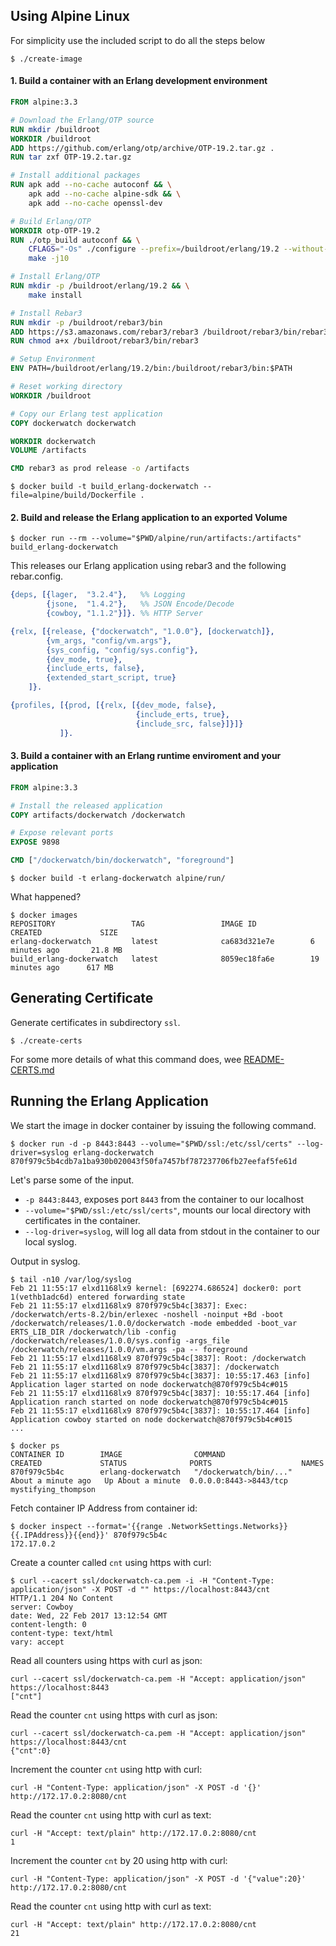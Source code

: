 ## Using Alpine Linux

For simplicity use the included script to do all the steps below

    $ ./create-image

#### 1. Build a container with an Erlang development environment

```Dockerfile
FROM alpine:3.3

# Download the Erlang/OTP source
RUN mkdir /buildroot
WORKDIR /buildroot
ADD https://github.com/erlang/otp/archive/OTP-19.2.tar.gz .
RUN tar zxf OTP-19.2.tar.gz

# Install additional packages
RUN apk add --no-cache autoconf && \
    apk add --no-cache alpine-sdk && \
    apk add --no-cache openssl-dev

# Build Erlang/OTP
WORKDIR otp-OTP-19.2
RUN ./otp_build autoconf && \
    CFLAGS="-Os" ./configure --prefix=/buildroot/erlang/19.2 --without-termcap --disable-hipe && \
    make -j10

# Install Erlang/OTP
RUN mkdir -p /buildroot/erlang/19.2 && \
    make install

# Install Rebar3
RUN mkdir -p /buildroot/rebar3/bin
ADD https://s3.amazonaws.com/rebar3/rebar3 /buildroot/rebar3/bin/rebar3
RUN chmod a+x /buildroot/rebar3/bin/rebar3

# Setup Environment
ENV PATH=/buildroot/erlang/19.2/bin:/buildroot/rebar3/bin:$PATH

# Reset working directory
WORKDIR /buildroot

# Copy our Erlang test application
COPY dockerwatch dockerwatch

WORKDIR dockerwatch
VOLUME /artifacts

CMD rebar3 as prod release -o /artifacts
```
    $ docker build -t build_erlang-dockerwatch --file=alpine/build/Dockerfile .

#### 2. Build and release the Erlang application to an exported Volume

    $ docker run --rm --volume="$PWD/alpine/run/artifacts:/artifacts" build_erlang-dockerwatch

This releases our Erlang application using rebar3 and the following rebar.config.

```erlang
{deps, [{lager,  "3.2.4"},   %% Logging
        {jsone,  "1.4.2"},   %% JSON Encode/Decode
        {cowboy, "1.1.2"}]}. %% HTTP Server

{relx, [{release, {"dockerwatch", "1.0.0"}, [dockerwatch]},
        {vm_args, "config/vm.args"},
        {sys_config, "config/sys.config"},
        {dev_mode, true},
        {include_erts, false},
        {extended_start_script, true}
    ]}.

{profiles, [{prod, [{relx, [{dev_mode, false},
                            {include_erts, true},
                            {include_src, false}]}]}
           ]}.
```

#### 3. Build a container with an Erlang runtime enviroment and your application

```Dockerfile
FROM alpine:3.3

# Install the released application
COPY artifacts/dockerwatch /dockerwatch

# Expose relevant ports
EXPOSE 9898

CMD ["/dockerwatch/bin/dockerwatch", "foreground"]
```

    $ docker build -t erlang-dockerwatch alpine/run/

What happened?

    $ docker images
    REPOSITORY                 TAG                 IMAGE ID            CREATED             SIZE
    erlang-dockerwatch         latest              ca683d321e7e        6 minutes ago       21.8 MB
    build_erlang-dockerwatch   latest              8059ec18fa6e        19 minutes ago      617 MB


## Generating Certificate

Generate certificates in subdirectory `ssl`.

    $ ./create-certs

For some more details of what this command does, wee [README-CERTS.md](README-CERTS.md)

## Running the Erlang Application

We start the image in docker container by issuing the following command.

    $ docker run -d -p 8443:8443 --volume="$PWD/ssl:/etc/ssl/certs" --log-driver=syslog erlang-dockerwatch
    870f979c5b4cdb7a1ba930b020043f50fa7457bf787237706fb27eefaf5fe61d

Let's parse some of the input.

 * `-p 8443:8443`, exposes port `8443` from the container to our localhost
 * `--volume="$PWD/ssl:/etc/ssl/certs"`, mounts our local directory with certificates in
   the container.
 * `--log-driver=syslog`, will log all data from stdout in the container to our local syslog.

Output in syslog.

    $ tail -n10 /var/log/syslog
    Feb 21 11:55:17 elxd1168lx9 kernel: [692274.686524] docker0: port 1(vethb1adc6d) entered forwarding state
    Feb 21 11:55:17 elxd1168lx9 870f979c5b4c[3837]: Exec: /dockerwatch/erts-8.2/bin/erlexec -noshell -noinput +Bd -boot /dockerwatch/releases/1.0.0/dockerwatch -mode embedded -boot_var ERTS_LIB_DIR /dockerwatch/lib -config /dockerwatch/releases/1.0.0/sys.config -args_file /dockerwatch/releases/1.0.0/vm.args -pa -- foreground
    Feb 21 11:55:17 elxd1168lx9 870f979c5b4c[3837]: Root: /dockerwatch
    Feb 21 11:55:17 elxd1168lx9 870f979c5b4c[3837]: /dockerwatch
    Feb 21 11:55:17 elxd1168lx9 870f979c5b4c[3837]: 10:55:17.463 [info] Application lager started on node dockerwatch@870f979c5b4c#015
    Feb 21 11:55:17 elxd1168lx9 870f979c5b4c[3837]: 10:55:17.464 [info] Application ranch started on node dockerwatch@870f979c5b4c#015
    Feb 21 11:55:17 elxd1168lx9 870f979c5b4c[3837]: 10:55:17.464 [info] Application cowboy started on node dockerwatch@870f979c5b4c#015
    ...

    $ docker ps
    CONTAINER ID        IMAGE                COMMAND                  CREATED             STATUS              PORTS                    NAMES
    870f979c5b4c        erlang-dockerwatch   "/dockerwatch/bin/..."   About a minute ago   Up About a minute  0.0.0.0:8443->8443/tcp   mystifying_thompson

Fetch container IP Address from container id:

    $ docker inspect --format='{{range .NetworkSettings.Networks}}{{.IPAddress}}{{end}}' 870f979c5b4c
    172.17.0.2

Create a counter called `cnt` using https with curl:

    $ curl --cacert ssl/dockerwatch-ca.pem -i -H "Content-Type: application/json" -X POST -d "" https://localhost:8443/cnt
    HTTP/1.1 204 No Content
    server: Cowboy
    date: Wed, 22 Feb 2017 13:12:54 GMT
    content-length: 0
    content-type: text/html
    vary: accept

Read all counters using https with curl as json:

    curl --cacert ssl/dockerwatch-ca.pem -H "Accept: application/json" https://localhost:8443
    ["cnt"]

Read the counter `cnt` using https with curl as json:

    curl --cacert ssl/dockerwatch-ca.pem -H "Accept: application/json" https://localhost:8443/cnt
    {"cnt":0}

Increment the counter `cnt` using http with curl:

    curl -H "Content-Type: application/json" -X POST -d '{}' http://172.17.0.2:8080/cnt

Read the counter `cnt` using http with curl as text:

    curl -H "Accept: text/plain" http://172.17.0.2:8080/cnt
    1

Increment the counter `cnt` by 20 using http with curl:

    curl -H "Content-Type: application/json" -X POST -d '{"value":20}' http://172.17.0.2:8080/cnt

Read the counter `cnt` using http with curl as text:

    curl -H "Accept: text/plain" http://172.17.0.2:8080/cnt
    21
